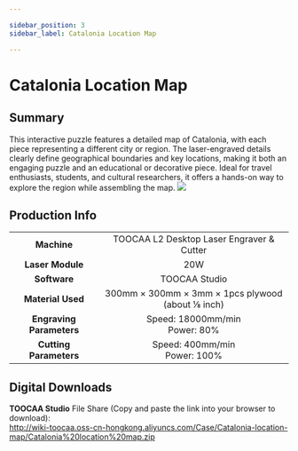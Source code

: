```yaml
---

sidebar_position: 3
sidebar_label: Catalonia Location Map

---
```

# Catalonia Location Map
## Summary
This interactive puzzle features a detailed map of Catalonia, with each piece representing a different city or region. The laser-engraved details clearly define geographical boundaries and key locations, making it both an engaging puzzle and an educational or decorative piece. Ideal for travel enthusiasts, students, and cultural researchers, it offers a hands-on way to explore the region while assembling the map.
![](http://wiki-toocaa.oss-cn-hongkong.aliyuncs.com/Case/Catalonia-location-map/1.png)

## Production Info
|  |  |  
| :---: | :---: | 
| **Machine** | TOOCAA L2 Desktop Laser Engraver & Cutter |
| **Laser Module** | 20W |
| **Software** | TOOCAA Studio |
| **Material Used** | 300mm × 300mm × 3mm × 1pcs plywood (about ⅛ inch) |
| **Engraving Parameters** | Speed: 18000mm/min <br/>Power: 80% |
| **Cutting Parameters** | Speed: 400mm/min <br/>Power: 100% |

## Digital Downloads
**TOOCAA Studio** File Share (Copy and paste the link into your browser to download):  <br/>
http://wiki-toocaa.oss-cn-hongkong.aliyuncs.com/Case/Catalonia-location-map/Catalonia%20location%20map.zip  <br/>
